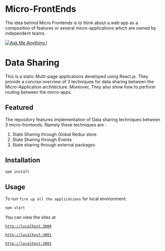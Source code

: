 # Micro-FrontEnds
The idea behind Micro Frontends is to think about a  web app as a composition of features or several micro-applications which are owned by independent teams.

[![Ask Me Anything !](https://img.shields.io/badge/Ask%20me-anything-1abc9c.svg)](https://GitHub.com/Naereen/ama)
# Data Sharing

This is a static Multi-page applications developed using React.js. They provide a concise overview of 3 techniques for data sharing between the Micro-Application architecture. Moreover, They also show how to perform routing between the micro-apps.

## Featured

The repository features implementation of Data sharing techniques between 3 micro-frontends.
Namely these techniques are :

1. State Sharing through Global Redux store
2. State Sharing through Events
3. State sharing through external packages


## Installation

````sh
npm install
````

## Usage

To run `fire up all the applications` for local environment:

````sh
npm start
````
You can view the sites at

[`http://localhost:3000`](http://localhost:3000)

[`http://localhost:3001`](http://localhost:3001)

[`http://localhost:3002`](http://localhost:3002)


